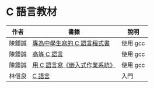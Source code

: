 # C 語言教材

作者 | 書籍   | 說明
-----|-------|---------------------------
陳鍾誠 | [專為中學生寫的 C 語言程式書](../c/) | 使用 gcc
陳鍾誠 | [高等 C 語言](../c2/) | 使用 gcc
陳鍾誠 | [用 C 語言寫《嵌入式作業系統》](../c0/) | 使用 gcc
林信良 | [C 語言](http://openhome.cc/Gossip/CGossip/) | 入門

